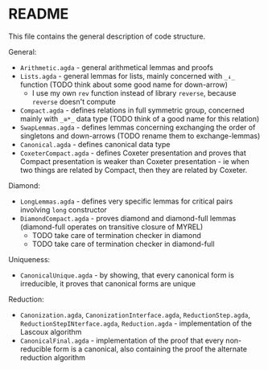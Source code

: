 # README
This file contains the general description of code structure.

General:
  - `Arithmetic.agda` - general arithmetical lemmas and proofs
  - `Lists.agda` - general lemmas for lists, mainly concerned with `_↓_` function (TODO think about some good name for down-arrow)
    - I use my own `rev` function instead of library `reverse`, because `reverse` doesn't compute
  - `Compact.agda` - defines relations in full symmetric group, concerned mainly with `_≅*_` data type (TODO think of a good name for this relation)
  - `SwapLemmas.agda` - defines lemmas concerning exchanging the order of singletons and down-arrows (TODO rename them to exchange-lemmas)
  - `Canonical.agda` - defines canonical data type
  - `CoxeterCompact.agda` - defines Coxeter presentation and proves that Compact presentation is weaker than Coxeter presentation - ie when two things are related by Compact, then they are related by Coxeter.

Diamond:
  - `LongLemmas.agda` - defines very specific lemmas for critical pairs involving `long` constructor
  - `DiamondCompact.agda` - proves diamond and diamond-full lemmas (diamond-full operates on transitive closure of MYREL)
    - TODO take care of termination checker in diamond
    - TODO take care of termination checker in diamond-full

Uniqueness:
  - `CanonicalUnique.agda` - by showing, that every canonical form is irreducible, it proves that canonical forms are unique

Reduction:
  - `Canonization.agda`, `CanonizationInterface.agda`, `ReductionStep.agda`, `ReductionStepINterface.agda`, `Reduction.agda` - implementation of the Lascoux algorithm
  - `CanonicalFinal.agda` - implementation of the proof that every non-reducible form is a canonical, also containing the proof the alternate reduction algorithm
